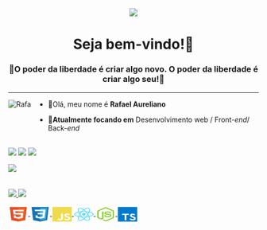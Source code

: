  <!--![aureliano leafar](https://user-images.githubusercontent.com/89578226/131785988-8608185b-06c5-4a4d-aa30-86f349a3958b.png) -->

 
 <div align="center">
	<img align="center"   src="https://user-images.githubusercontent.com/94250152/141869749-5ad0ea53-0545-4295-a562-aca1a5e3c19a.png">
 </div>		

<h1 align="center">
   Seja bem-vindo!👋
</h1>


<h3 align="center">
💭O poder da liberdade é criar algo novo. 
O poder da liberdade é criar algo seu!💭
</h3>

---



<div>
 <img align="left" alt="Rafa" height="80" width="80"  src="https://casa.abril.com.br/wp-content/uploads/2021/05/dia-orgulho-geek-reproducao.gif?w=464">
	</div>

  - 👻Olá, meu nome é  **Rafael Aureliano**
  
  - **🌱Atualmente focando em** 
			 Desenvolvimento web / Front-_end_/ Back-_end_
			 
<br>	    
<div> 
 <a href="https://www.youtube.com/channel/UCl49pGaVdw8rX5hbi5jVsmQ" target="_blank"><img src="https://img.shields.io/badge/YouTube-FF0000?style=for-the-badge&logo=youtube&logoColor=white" target="_blank"></a> 
  <a href="https://www.instagram.com/leafar.dev/" target="_blank"><img src="https://img.shields.io/badge/-Instagram-%23E4555F?style=for-the-badge&logo=instagram&logoColor=white" target="_blank"></a>
 	<!--<a href = "mailto:contato@rafaballerini.tech"><img src="https://img.shields.io/badge/-Gmail-%23333?style=for-the-badge&logo=gmail&logoColor=white" target="_blank"></a>--> 
  <a href="https://www.linkedin.com/in/aureliano-silva-1923a421b/" target="_blank"><img src="https://img.shields.io/badge/-LinkedIn-%230077B5?style=for-the-badge&logo=linkedin&logoColor=white" target="_blank"></a> 
 
</div>


<a href="https://github.com/aurelianoDeRafa/projetoPortfolio2" target="_blank" align="center"><img src="https://user-images.githubusercontent.com/89578226/135945005-e5863f43-a893-43bc-8bc6-a5d10a3e7755.png" target="_blank"></a>




<br>

<div>
  <a href="https://github.com/aurelianoDeRafa">
  <img height="160em" src="https://github-readme-stats.vercel.app/api?username=aurelianoDeRafa&show_icons=true&theme=tokyonight&include_all_commits=true&count_private=true"/>
  <img height="160em" src="https://github-readme-stats.vercel.app/api/top-langs/?username=aurelianoDeRafa&layout=compact&langs_count=7&theme=tokyonight"/>
	  
</div>

<div style="display: inline_block"><br>
  <img align="center" alt="Rafael-HTML" height="30" width="40" src="https://raw.githubusercontent.com/devicons/devicon/master/icons/html5/html5-original.svg">
  <img align="center" alt="Rafael-CSS" height="30" width="40" src="https://raw.githubusercontent.com/devicons/devicon/master/icons/css3/css3-original.svg">
  <img align="center" alt="Rafael-Js" height="30" width="40" src="https://raw.githubusercontent.com/devicons/devicon/master/icons/javascript/javascript-plain.svg">
  <img align="center" alt="Rafael-CSS" height="30" width="40" src="https://raw.githubusercontent.com/devicons/devicon/master/icons/react/react-original.svg">
  <img align="center" alt="Rafael-CSS" height="30" width="40" src="https://raw.githubusercontent.com/devicons/devicon/master/icons/nodejs/nodejs-original.svg">
  <img align="center" alt="Rafael-CSS" height="30" width="40" src="https://raw.githubusercontent.com/devicons/devicon/master/icons/typescript/typescript-original.svg">
	<!--
  <img align="center" alt="Rafael-React" height="30" width="40" src="https://raw.githubusercontent.com/devicons/devicon/master/icons/react/react-original.svg">
  <img align="center" alt="Rafa-Python" height="30" width="40" src="https://cdn.jsdelivr.net/gh/devicons/devicon/icons/nodejs/nodejs-original.svg">
  <img align="center" alt="Rafael-Ts" height="30" width="40" src="https://raw.githubusercontent.com/devicons/devicon/master/icons/typescript/typescript-plain.svg">	
	-->
</div>
